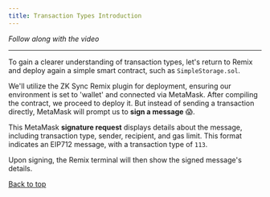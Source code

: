 ```yaml
---
title: Transaction Types Introduction
---
```


_Follow along with the video_

---
<a name="top"></a>

To gain a clearer understanding of transaction types, let's return to Remix and deploy again a simple smart contract, such as `SimpleStorage.sol`.

We'll utilize the ZK Sync Remix plugin for deployment, ensuring our environment is set to 'wallet' and connected via MetaMask. After compiling the contract, we proceed to deploy it. But instead of sending a transaction directly, MetaMask will prompt us to **sign a message** 😱.

This MetaMask **signature request**  displays details about the message, including transaction type, sender, recipient, and gas limit. This format indicates an EIP712 message, with a transaction type of `113`. 

Upon signing, the Remix terminal will then show the signed message's details.

[Back to top](#top)